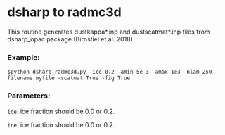 # dsharp to radmc3d

This routine generates dustkappa*.inp and dustscatmat*.inp files from dsharp_opac package (Birnstiel et al. 2018).

### Example:

```
$python dsharp_radmc3d.py -ice 0.2 -amin 5e-3 -amax 1e3 -nlam 250 -filename myfile -scatmat True -fig True
``` 

### Parameters:
```ice```: ice fraction should be 0.0 or 0.2.


```ice```: ice fraction should be 0.0 or 0.2.
